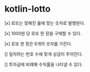 # kotlin-lotto

[x] 로또는 정해진 룰에 맞는 숫자로 발행된다.

[x] 1000원 당 로또 한 장을 구매할 수 있다.

[x] 로또 한 장은 6개의 숫자를 가진다.

[] 일치하는 번호 수에 맞게 상금이 주어진다.

[] 투자금에 비례해 수익률을 나타낼 수 있다.